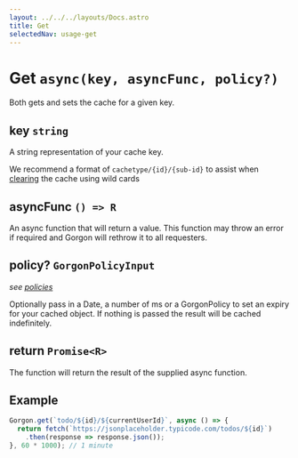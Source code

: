 ```yaml
---
layout: ../../../layouts/Docs.astro
title: Get
selectedNav: usage-get
---
```


# Get `async(key, asyncFunc, policy?)`

Both gets and sets the cache for a given key.

## key `string`
A string representation of your cache key. 

We recommend a format of `cachetype/{id}/{sub-id}` to assist when [clearing](./clear) the cache using wild cards

## asyncFunc `() => R`
An async function that will return a value. This function may throw an error if required and Gorgon will rethrow it to all requesters.

## policy? `GorgonPolicyInput`
_see [policies](./policies)_

Optionally pass in a Date, a number of ms or a GorgonPolicy to set an expiry for your cached object. If nothing is passed the result will be cached indefinitely. 

## return `Promise<R>`
The function will return the result of the supplied async function.

## Example

```typescript
Gorgon.get(`todo/${id}/${currentUserId}`, async () => {
  return fetch(`https://jsonplaceholder.typicode.com/todos/${id}`)
    .then(response => response.json());
}, 60 * 1000); // 1 minute
```
